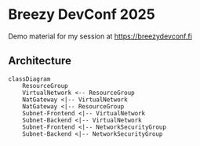 # Breezy DevConf 2025

Demo material for my session at https://breezydevconf.fi

## Architecture

```mermaid
classDiagram
    ResourceGroup
    VirtualNetwork <-- ResourceGroup
    NatGateway <|-- VirtualNetwork
    NatGateway <|-- ResourceGroup
    Subnet-Frontend <|-- VirtualNetwork
    Subnet-Backend <|-- VirtualNetwork
    Subnet-Frontend <|-- NetworkSecurityGroup
    Subnet-Backend <|-- NetworkSecurityGroup
```